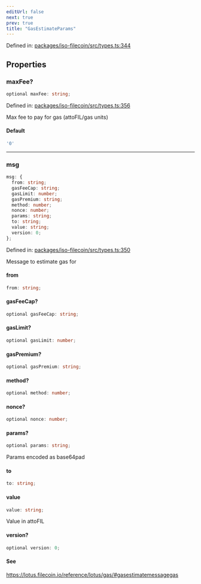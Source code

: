 ```yaml
---
editUrl: false
next: true
prev: true
title: "GasEstimateParams"
---
```


Defined in: [packages/iso-filecoin/src/types.ts:344](https://github.com/hugomrdias/filecoin/blob/785c3411e0df74cabd3b2718e9d4a52c466ba914/packages/iso-filecoin/src/types.ts#L344)

## Properties

### maxFee?

```ts
optional maxFee: string;
```

Defined in: [packages/iso-filecoin/src/types.ts:356](https://github.com/hugomrdias/filecoin/blob/785c3411e0df74cabd3b2718e9d4a52c466ba914/packages/iso-filecoin/src/types.ts#L356)

Max fee to pay for gas (attoFIL/gas units)

#### Default

```ts
'0'
```

***

### msg

```ts
msg: {
  from: string;
  gasFeeCap: string;
  gasLimit: number;
  gasPremium: string;
  method: number;
  nonce: number;
  params: string;
  to: string;
  value: string;
  version: 0;
};
```

Defined in: [packages/iso-filecoin/src/types.ts:350](https://github.com/hugomrdias/filecoin/blob/785c3411e0df74cabd3b2718e9d4a52c466ba914/packages/iso-filecoin/src/types.ts#L350)

Message to estimate gas for

#### from

```ts
from: string;
```

#### gasFeeCap?

```ts
optional gasFeeCap: string;
```

#### gasLimit?

```ts
optional gasLimit: number;
```

#### gasPremium?

```ts
optional gasPremium: string;
```

#### method?

```ts
optional method: number;
```

#### nonce?

```ts
optional nonce: number;
```

#### params?

```ts
optional params: string;
```

Params encoded as base64pad

#### to

```ts
to: string;
```

#### value

```ts
value: string;
```

Value in attoFIL

#### version?

```ts
optional version: 0;
```

#### See

https://lotus.filecoin.io/reference/lotus/gas/#gasestimatemessagegas
